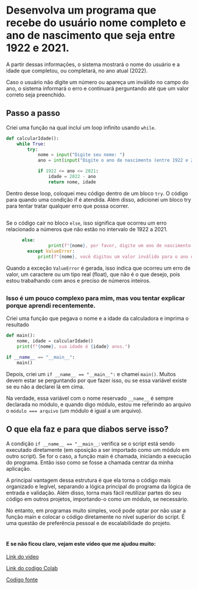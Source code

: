 
# Desenvolva um programa que recebe do usuário nome completo e ano de nascimento que seja entre 1922 e 2021.
A partir dessas informações, o sistema mostrará o nome do usuário e a idade que completou, ou completará, no ano atual (2022).

Caso o usuário não digite um número ou apareça um inválido no campo do ano, o sistema informará o erro e continuará perguntando até que um valor correto seja preenchido.


## Passo a passo
Criei uma função na qual incluí um loop infinito usando `while`.

```python
def calcularIdade():
    while True:
        try:
            nome = input("Digite seu nome: ")
            ano = int(input("Digite o ano de nascimento (entre 1922 e 2021): "))

            if 1922 <= ano <= 2021:
                idade = 2022 - ano
                return nome, idade
```
Dentro desse loop, coloquei meu código dentro de um bloco `try`. O código para quando uma condição if é atendida. Além disso, adicionei um bloco try para tentar tratar qualquer erro que possa ocorrer. 

##
Se o código cair no bloco `else`, isso significa que ocorreu um erro relacionado a números que não estão no intervalo de 1922 a 2021. 
```python
      else:
                print(f"{nome}, por favor, digite um ano de nascimento entre 1922 e 2021.")
        except ValueError:
            print(f"{nome}, você digitou um valor inválido para o ano de nsacimento. Por favor, insira um número.")
```
Quando a exceção `ValueError` é gerada, isso indica que ocorreu um erro de valor, um caractere ou um tipo real (float), que não é o que desejo, pois estou trabalhando com anos e preciso de números inteiros.
##
### Isso é um pouco complexo para mim, mas vou tentar explicar porque aprendi recentemente.

Criei uma função que pegava o nome e a idade da calculadora e imprima o resultado
```python
def main():
    nome, idade = calcularIdade()
    print(f"{nome}, sua idade é {idade} anos.")

if __name__ == "__main__":
    main()
```
Depois, criei um `if __name__ == "__main__":` e chamei `main()`. Muitos devem estar se perguntando por que fazer isso, ou se essa variável existe se eu não a declarei lá em cima.

Na verdade, essa variável com o nome reservado `__name__` é sempre declarada no módulo, e quando digo módulo, estou me referindo ao arquivo o `módulo === arquivo` (um módulo é igual a um arquivo).

## O que ela faz e para que diabos serve isso?

A condição `if __name__ == "__main__`: verifica se o script está sendo executado diretamente (em oposição a ser importado como um módulo em outro script). Se for o caso, a função main é chamada, iniciando a execução do programa.
Então isso como se fosse a chamada centrar da minha aplicação.

A principal vantagem dessa estrutura é que ela torna o código mais organizado e legível, separando a lógica principal do programa da lógica de entrada e validação. Além disso, torna mais fácil reutilizar partes do seu código em outros projetos, importando-o como um módulo, se necessário.

No entanto, em programas muito simples, você pode optar por não usar a função main e colocar o código diretamente no nível superior do script. É uma questão de preferência pessoal e de escalabilidade do projeto.
#
#### E se não ficou claro, vejam este vídeo que me ajudou muito:

[Link do video](https://youtu.be/150-dpYG1pg?si=SA3IyE02axg91sZ_)

[Link do codigo Colab](https://colab.research.google.com/drive/1gjWmTfUzv0VzqYRYC3EspHeMd_j9OIfM?usp=sharing)

[Codigo fonte](https://github.com/fabiobrasileiroo/Proz/blob/main/logica/nomeNasc/02.py)